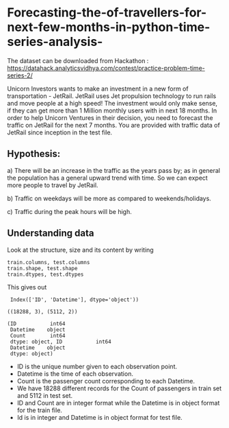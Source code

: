 # Forecasting-the-of-travellers-for-next-few-months-in-python-time-series-analysis-
The dataset can be downloaded from Hackathon : https://datahack.analyticsvidhya.com/contest/practice-problem-time-series-2/


Unicorn Investors wants to make an investment in a new form of transportation - JetRail. 
JetRail uses Jet propulsion technology to run rails and move people at a high speed! 
The investment would only make sense, if they can get more than 1 Million monthly users with in next 18 months. 
In order to help Unicorn Ventures in their decision, you need to forecast the traffic on JetRail for the next 7 months. 
You are provided with traffic data of JetRail since inception in the test file.

## Hypothesis:
a) There will be an increase in the traffic as the years pass by; as in general the population has a general upward trend with time.
So we can expect more people to travel by JetRail. 

b) Traffic on weekdays will be more as compared to weekends/holidays.

c) Traffic during the peak hours will be high.


## Understanding data

Look at the structure, size and its content by writing
~~~
train.columns, test.columns
train.shape, test.shape
train.dtypes, test.dtypes
~~~


This gives out

```(Index(['ID', 'Datetime', 'Count'], dtype='object'),
 Index(['ID', 'Datetime'], dtype='object'))
 ```
 
 ```
 ((18288, 3), (5112, 2))
 ```

```
(ID           int64
 Datetime    object
 Count        int64
 dtype: object, ID           int64
 Datetime    object
 dtype: object)
 ```
- ID is the unique number given to each observation point.
- Datetime is the time of each observation.
- Count is the passenger count corresponding to each Datetime.
- We have 18288 different records for the Count of passengers in train set and 5112 in test set.
- ID and Count are in integer format while the Datetime is in object format for the train file.
- Id is in integer and Datetime is in object format for test file.

